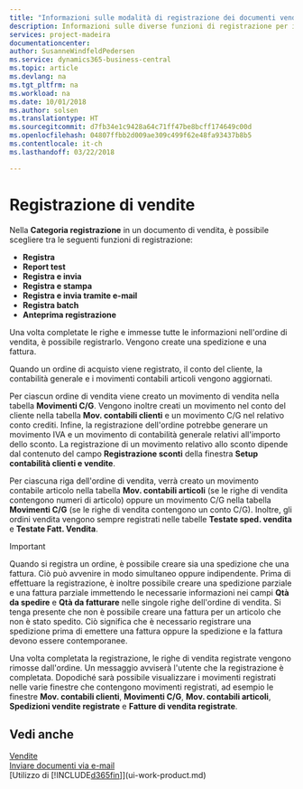 ```yaml
---
title: "Informazioni sulle modalità di registrazione dei documenti vendita | Documenti Microsoft"
description: Informazioni sulle diverse funzioni di registrazione per i documenti di vendita.
services: project-madeira
documentationcenter: 
author: SusanneWindfeldPedersen
ms.service: dynamics365-business-central
ms.topic: article
ms.devlang: na
ms.tgt_pltfrm: na
ms.workload: na
ms.date: 10/01/2018
ms.author: solsen
ms.translationtype: HT
ms.sourcegitcommit: d7fb34e1c9428a64c71ff47be8bcff174649c00d
ms.openlocfilehash: 04807ffbb2d009ae309c499f62e48fa93437b8b5
ms.contentlocale: it-ch
ms.lasthandoff: 03/22/2018

---
```

# <a name="posting-sales"></a>Registrazione di vendite
Nella **Categoria registrazione** in un documento di vendita, è possibile scegliere tra le seguenti funzioni di registrazione:

* **Registra**
* **Report test**
* **Registra e invia**
* **Registra e stampa**
* **Registra e invia tramite e-mail**
* **Registra batch**
* **Anteprima registrazione**

Una volta completate le righe e immesse tutte le informazioni nell'ordine di vendita, è possibile registrarlo. Vengono create una spedizione e una fattura.

Quando un ordine di acquisto viene registrato, il conto del cliente, la contabilità generale e i movimenti contabili articoli vengono aggiornati.

Per ciascun ordine di vendita viene creato un movimento di vendita nella tabella **Movimenti C/G**. Vengono inoltre creati un movimento nel conto del cliente nella tabella **Mov. contabili clienti** e un movimento C/G nel relativo conto crediti. Infine, la registrazione dell'ordine potrebbe generare un movimento IVA e un movimento di contabilità generale relativi all'importo dello sconto. La registrazione di un movimento relativo allo sconto dipende dal contenuto del campo **Registrazione sconti** della finestra **Setup contabilità clienti e vendite**.

Per ciascuna riga dell'ordine di vendita, verrà creato un movimento contabile articolo nella tabella **Mov. contabili articoli** (se le righe di vendita contengono numeri di articolo) oppure un movimento C/G nella tabella **Movimenti C/G** (se le righe di vendita contengono un conto C/G). Inoltre, gli ordini vendita vengono sempre registrati nelle tabelle **Testate sped. vendita** e **Testate Fatt. Vendita**.

> [!IMPORTANT]  
>   Quando si registra un ordine, è possibile creare sia una spedizione che una fattura. Ciò può avvenire in modo simultaneo oppure indipendente. Prima di effettuare la registrazione, è inoltre possibile creare una spedizione parziale e una fattura parziale immettendo le necessarie informazioni nei campi **Qtà da spedire** e **Qtà da fatturare** nelle singole righe dell'ordine di vendita. Si tenga presente che non è possibile creare una fattura per un articolo che non è stato spedito. Ciò significa che è necessario registrare una spedizione prima di emettere una fattura oppure la spedizione e la fattura devono essere contemporanee.

Una volta completata la registrazione, le righe di vendita registrate vengono rimosse dall'ordine. Un messaggio avviserà l'utente che la registrazione è completata. Dopodiché sarà possibile visualizzare i movimenti registrati nelle varie finestre che contengono movimenti registrati, ad esempio le finestre **Mov. contabili clienti**, **Movimenti C/G**, **Mov. contabili articoli**, **Spedizioni vendite registrate** e **Fatture di vendita registrate**.

## <a name="see-also"></a>Vedi anche
[Vendite](sales-manage-sales.md)  
[Inviare documenti via e-mail](ui-how-send-documents-email.md)  
[Utilizzo di [!INCLUDE[d365fin](includes/d365fin_md.md)]](ui-work-product.md)


